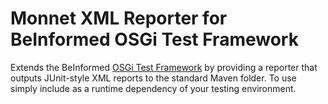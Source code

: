 Monnet XML Reporter for BeInformed OSGi Test Framework
======================================================

Extends the BeInformed [OSGi Test Framework](http://github.com/beinformed/osgitest) by providing
a reporter that outputs JUnit-style XML reports to the standard Maven folder. To use simply include
as a runtime dependency of your testing environment.
